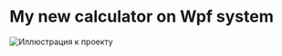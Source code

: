 # My new calculator on Wpf system
![Иллюстрация к проекту](https://github.com/plotnikvk/NewWpfCalc/tree/master/NewCalculator/NewCalculator/calc.png)
